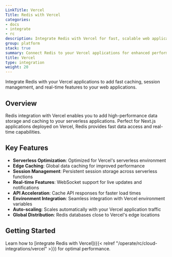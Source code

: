 ```yaml
---
LinkTitle: Vercel
Title: Redis with Vercel
categories:
- docs
- integrate
- rc
description: Integrate Redis with Vercel for fast, scalable web applications
group: platform
stack: true
summary: Connect Redis to your Vercel applications for enhanced performance and data management.
title: Vercel
type: integration
weight: 20
---
```


Integrate Redis with your Vercel applications to add fast caching, session management, and real-time features to your web applications.

## Overview

Redis integration with Vercel enables you to add high-performance data storage and caching to your serverless applications. Perfect for Next.js applications deployed on Vercel, Redis provides fast data access and real-time capabilities.

## Key Features

- **Serverless Optimization**: Optimized for Vercel's serverless environment
- **Edge Caching**: Global data caching for improved performance
- **Session Management**: Persistent session storage across serverless functions
- **Real-time Features**: WebSocket support for live updates and notifications
- **API Acceleration**: Cache API responses for faster load times
- **Environment Integration**: Seamless integration with Vercel environment variables
- **Auto-scaling**: Scales automatically with your Vercel application traffic
- **Global Distribution**: Redis databases close to Vercel's edge locations

## Getting Started

Learn how to [integrate Redis with Vercel]({{< relref "/operate/rc/cloud-integrations/vercel" >}}) for optimal performance.
